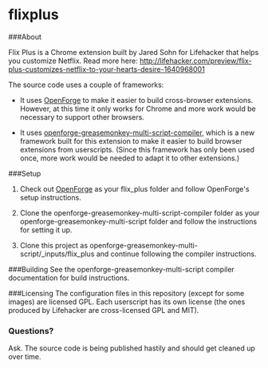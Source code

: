 flixplus
=======

###About

Flix Plus is a Chrome extension built by Jared Sohn for Lifehacker that helps you customize Netflix.  Read more here: http://lifehacker.com/preview/flix-plus-customizes-netflix-to-your-hearts-desire-1640968001

The source code uses a couple of frameworks:

* It uses [OpenForge](https://github.com/trigger-corp/browser-extensions) to make it easier to build cross-browser extensions.  However, at this time it only works for Chrome and more work would be necessary to support other browsers.

* It uses [openforge-greasemonkey-multi-script-compiler](https://www.github.com/jaredsohn/openforge-greasemonkey-multi-script-compiler), which is a new framework built for this extension to make it easier to build browser extensions from userscripts.  (Since this framework has only been used once, more work would be needed to adapt it to other extensions.)


###Setup

1. Check out [OpenForge](https://github.com/trigger-corp/browser-extensions) as your flix_plus folder and follow OpenForge's setup instructions.

2. Clone the openforge-greasemonkey-multi-script-compiler folder as your openforge-greasemonkey-multi-script folder and follow the instructions for setting it up.

3. Clone this project as openforge-greasemonkey-multi-script/_inputs/flix_plus and continue following the compiler instructions.



###Building
   See the openforge-greasemonkey-multi-script compiler documentation for build instructions.


###Licensing
   The configuration files in this repository (except for some images) are licensed GPL.  Each userscript has its own license (the ones produced by Lifehacker are cross-licensed GPL and MIT).

### Questions?
   Ask.  The source code is being published hastily and should get cleaned up over time.
